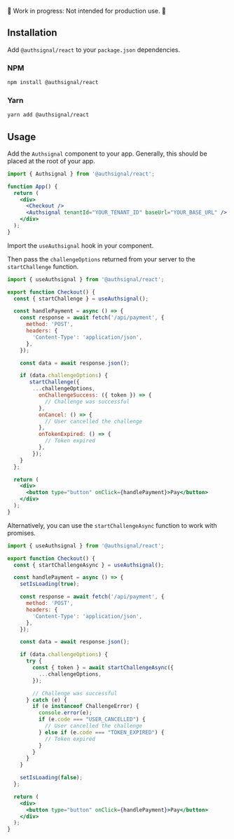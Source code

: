 🚧 Work in progress: Not intended for production use. 🚧 

## Installation
Add `@authsignal/react` to your `package.json` dependencies.

### NPM
```bash
npm install @authsignal/react
```

### Yarn
```bash
yarn add @authsignal/react
```

## Usage
Add the `Authsignal` component to your app. Generally, this should be placed at the root of your app.

```jsx
import { Authsignal } from '@authsignal/react';

function App() {
  return (
    <div>
      <Checkout />
      <Authsignal tenantId="YOUR_TENANT_ID" baseUrl="YOUR_BASE_URL" />
    </div>
  );
}
```
Import the `useAuthsignal` hook in your component.

Then pass the `challengeOptions` returned from your server to the `startChallenge` function.

```jsx
import { useAuthsignal } from '@authsignal/react';

export function Checkout() {
  const { startChallenge } = useAuthsignal();

  const handlePayment = async () => {
    const response = await fetch('/api/payment', {
      method: 'POST',
      headers: {
        'Content-Type': 'application/json',
      },
    });

    const data = await response.json();

    if (data.challengeOptions) {
       startChallenge({
        ...challengeOptions,
          onChallengeSuccess: ({ token }) => {
            // Challenge was successful
          },
          onCancel: () => {
            // User cancelled the challenge
          },
          onTokenExpired: () => {
            // Token expired
          },
        });
    }
  };

  return (
    <div>
      <button type="button" onClick={handlePayment}>Pay</button>
    </div>
  );
}
```

Alternatively, you can use the `startChallengeAsync` function to work with promises.

```jsx
import { useAuthsignal } from '@authsignal/react';

export function Checkout() {
  const { startChallengeAsync } = useAuthsignal();

  const handlePayment = async () => {
    setIsLoading(true);

    const response = await fetch('/api/payment', {
      method: 'POST',
      headers: {
        'Content-Type': 'application/json',
      },
    });

    const data = await response.json();

    if (data.challengeOptions) {
      try {
        const { token } = await startChallengeAsync({
          ...challengeOptions,
        });

        // Challenge was successful
      } catch (e) {
        if (e instanceof ChallengeError) {
          console.error(e);
          if (e.code === "USER_CANCELLED") {
            // User cancelled the challenge
          } else if (e.code === "TOKEN_EXPIRED") {
            // Token expired
          }
        }
      }
    }

    setIsLoading(false);
  };

  return (
    <div>
      <button type="button" onClick={handlePayment}>Pay</button>
    </div>
  );
}
```

